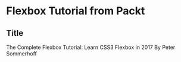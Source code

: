 # Flexbox Tutorial from Packt

## Title

The Complete Flexbox Tutorial: Learn CSS3 Flexbox in 2017
By Peter Sommerhoff